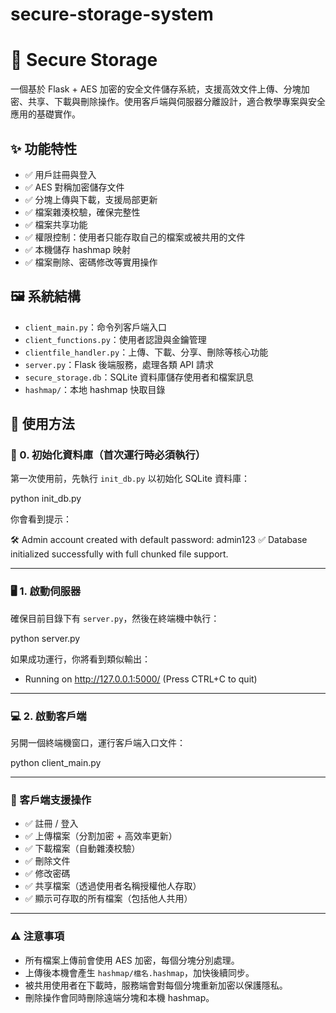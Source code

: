 # secure-storage-system

# 🔐 Secure Storage

一個基於 Flask + AES 加密的安全文件儲存系統，支援高效文件上傳、分塊加密、共享、下載與刪除操作。使用客戶端與伺服器分離設計，適合教學專案與安全應用的基礎實作。

## ✨ 功能特性

- ✅ 用戶註冊與登入
- ✅ AES 對稱加密儲存文件
- ✅ 分塊上傳與下載，支援局部更新
- ✅ 檔案雜湊校驗，確保完整性
- ✅ 檔案共享功能
- ✅ 權限控制：使用者只能存取自己的檔案或被共用的文件
- ✅ 本機儲存 hashmap 映射
- ✅ 檔案刪除、密碼修改等實用操作

## 🖼️ 系統結構

- `client_main.py`：命令列客戶端入口
- `client_functions.py`：使用者認證與金鑰管理
- `clientfile_handler.py`：上傳、下載、分享、刪除等核心功能
- `server.py`：Flask 後端服務，處理各類 API 請求
- `secure_storage.db`：SQLite 資料庫儲存使用者和檔案訊息
- `hashmap/`：本地 hashmap 快取目錄

## 🚀 使用方法

### 🧱 0. 初始化資料庫（首次運行時必須執行）

第一次使用前，先執行 `init_db.py` 以初始化 SQLite 資料庫：

 python init_db.py

你會看到提示：

 🛠 Admin account created with default password: admin123
 ✅ Database initialized successfully with full chunked file support.

---

### 🖥 1. 啟動伺服器

確保目前目錄下有 `server.py`，然後在終端機中執行：

 python server.py

如果成功運行，你將看到類似輸出：

 * Running on http://127.0.0.1:5000/ (Press CTRL+C to quit)

---

### 💻 2. 啟動客戶端

另開一個終端機窗口，運行客戶端入口文件：

 python client_main.py

---

### 📂 客戶端支援操作

- ✅ 註冊 / 登入
- ✅ 上傳檔案（分割加密 + 高效率更新）
- ✅ 下載檔案（自動雜湊校驗）
- ✅ 刪除文件
- ✅ 修改密碼
- ✅ 共享檔案（透過使用者名稱授權他人存取）
- ✅ 顯示可存取的所有檔案（包括他人共用）

---

### ⚠️ 注意事項

- 所有檔案上傳前會使用 AES 加密，每個分塊分別處理。
- 上傳後本機會產生 `hashmap/檔名.hashmap`，加快後續同步。
- 被共用使用者在下載時，服務端會對每個分塊重新加密以保護隱私。
- 刪除操作會同時刪除遠端分塊和本機 hashmap。

